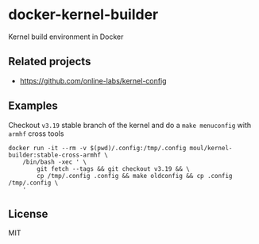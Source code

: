 docker-kernel-builder
=====================

Kernel build environment in Docker

Related projects
----------------

- https://github.com/online-labs/kernel-config

Examples
--------

Checkout `v3.19` stable branch of the kernel and do a `make menuconfig` with `armhf` cross tools
```
docker run -it --rm -v $(pwd)/.config:/tmp/.config moul/kernel-builder:stable-cross-armhf \
	/bin/bash -xec ' \
		git fetch --tags && git checkout v3.19 && \
		cp /tmp/.config .config && make oldconfig && cp .config /tmp/.config \
	'
```

License
-------

MIT
